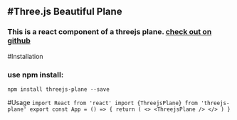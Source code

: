#Three.js Beautiful Plane
----------------------------------
### This is a react component of a threejs plane. [check out on github](https://github.com/PeterFromHell/threejs-plane)

#Installation
### use npm install:
`npm install threejs-plane --save`

#Usage
`
import React from 'react'
import {ThreejsPlane} from 'threejs-plane'
export const App = () => {
  return (
    <>
      <ThreejsPlane />
    </>
  )
}
`
